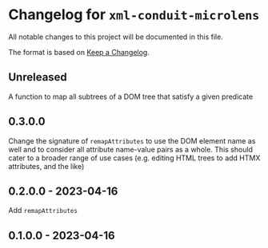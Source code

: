 # Changelog for `xml-conduit-microlens`

All notable changes to this project will be documented in this file.

The format is based on [Keep a Changelog](https://keepachangelog.com/en/1.0.0/).

## Unreleased

A function to map all subtrees of a DOM tree that satisfy a given predicate

## 0.3.0.0

Change the signature of `remapAttributes` to use the DOM element name as well and to consider all attribute name-value pairs as a whole. This should cater to a broader range of use cases (e.g. editing HTML trees to add HTMX attributes, and the like)

## 0.2.0.0 - 2023-04-16

Add `remapAttributes`

## 0.1.0.0 - 2023-04-16
